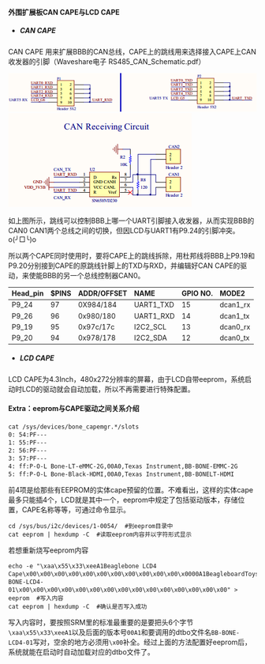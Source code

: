 #### 外围扩展板CAN CAPE与LCD CAPE

* ##### CAN CAPE

CAN CAPE 用来扩展BBB的CAN总线，CAPE上的跳线用来选择接入CAPE上CAN收发器的引脚（Waveshare电子 RS485\_CAN\_Schematic.pdf）
  
![](/assets/CAN2.png)  
![](/assets/CAN1.png)

如上图所示，跳线可以控制BBB上哪一个UART引脚接入收发器，从而实现BBB的CAN0 CAN1两个总线之间的切换，但因LCD与UART1有P9.24的引脚冲突。o\(╯□╰\)o

所以两个CAPE同时使用时，要将CAPE上的跳线拆除，用杜邦线将BBB上P9.19和P9.20分别接到CAPE的原跳线针脚上的TXD与RXD，并编辑好CAN CAPE的驱动，来使能BBB的另一个总线控制器CAN0。

| Head\_pin | $PINS | ADDR/OFFSET | NAME | GPIO NO. | MODE2 |
| :--- | :--- | :--- | :--- | :--- | :--- |
| P9\_24 | 97 | 0X984/184 | UART1\_TXD | 15 | dcan1\_rx |
| P9\_26 | 96 | 0x980/180 | UART1\_RXD | 14 | dcan1\_tx |
| P9\_19 | 95 | 0x97c/17c | I2C2\_SCL | 13 | dcan0\_rx |
| P9\_20 | 94 | 0x978/178 | I2C2\_SDA | 12 | dcan0\_tx |

* ##### LCD CAPE

LCD CAPE为4.3Inch，480x272分辨率的屏幕，由于LCD自带eeprom，系统启动时LCD的驱动就会自动加载，所以不再需要进行特殊配置。

#### Extra：eeprom与CAPE驱动之间关系介绍

```
cat /sys/devices/bone_capemgr.*/slots  
0: 54:PF---   
1: 55:PF---   
2: 56:PF---   
3: 57:PF---   
4: ff:P-O-L Bone-LT-eMMC-2G,00A0,Texas Instrument,BB-BONE-EMMC-2G  
5: ff:P-O-L Bone-Black-HDMI,00A0,Texas Instrument,BB-BONELT-HDMI
```

前4项是给那些有EEPROM的实体cape预留的位置。不难看出，这样的实体cape最多只能插4个，LCD就是其中一个，eeprom中规定了包括驱动版本，存储位置，CAPE名称等等，可通过命令显示。

```
cd /sys/bus/i2c/devices/1-0054/  #到eeprom目录中  
cat eeprom | hexdump -C  #读取eeprom内容并以字符形式显示
```

若想重新烧写eeprom内容

```
echo -e "\xaa\x55\x33\xeeA1Beaglebone LCD4 Cape\x00\x00\x00\x00\x00\x00\x00\x00\x00\x00\x00\x0000A1BeagleboardToys\x00BB-BONE-LCD4-01\x00\x00\x00\x00\x00\x00\x00\x00\x00\x00\x00\x00\x00\x00\x00" > eeprom  #写入内容  
cat eeprom | hexdump -C  #确认是否写入成功
```

写入内容时，要按照SRM里的标准最重要的是要把头6个字节`\xaa\x55\x33\xeeA1`以及后面的版本号`00A1`和要调用的dtbo文件名`BB-BONE-LCD4-01`写对，空余的地方必须用`\x00`补全。经过上面的方法配置好eeprom后，系统就能在启动时自动加载对应的dtbo文件了。

